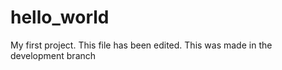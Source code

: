 # hello_world
My first project.
This file has been edited. 
This was made in the development branch
